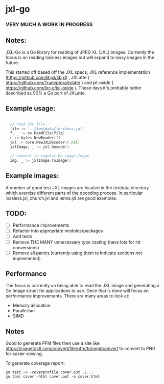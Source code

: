 # jxl-go

### VERY MUCH A WORK IN PROGRESS


## Notes:

JXL-Go is a Go library for reading of JPEG XL (JXL) images.
Currently the focus is on reading lossless images but will expand to lossy images in the future.

This started off based off the JXL specs, JXL reference implementation (https://github.com/libjxl/libjxl) , JXLatte ( https://github.com/Traneptora/jxlatte ) 
and jxl-oxide ( https://github.com/tirr-c/jxl-oxide ). These days it's probably better described as 90% a Go port of JXLatte.

## Example usage:

```go

  // read JXL file 
  file := `../testdata/lossless.jxl`
  f, _ := os.ReadFile(file)
  r := bytes.NewReader(f)
  jxl := core.NewJXLDecoder(r,nil)
  jxlImage, _ := jxl.Decode()

  // convert to regular Go image.Image
  img, _ := jxlImage.ToImage()
```

## Example images:

A number of good test JXL images are located in the testdata directory which exercise different parts of the 
decoding process. In particular lossless.jxl, church.jxl and lenna.jxl are good examples.

## TODO:

- [ ] Performance improvements
- [ ] Refactor into appropriate modules/packages
- [ ] Add tests
- [ ] Remove THE MANY unnecessary type casting (have lots for int conversions)
- [ ] Remove all panics (currently using them to indicate sections not implemented)

## Performance

The focus is currently on being able to read the JXL image and generating a Go Image struct for applications to use.
Once that is done will focus on performance improvements. There are many areas to look at:

- Memory allocation
- Parallelism
- SIMD

## Notes

Good to generate PFM files then use a site like https://imagetostl.com/convert/file/pfm/to/png#convert to 
convert to PNG for easier viewing.

To generate coverage report:
```
go test -v -coverprofile cover.out ./...
go tool cover -html cover.out -o cover.html
```